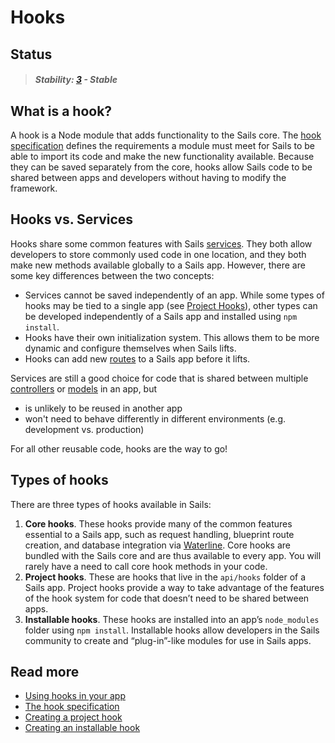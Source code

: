 # Hooks

## Status

> ##### Stability: [3](http://nodejs.org/api/documentation.html#documentation_stability_index) - Stable

## What is a hook?

A hook is a Node module that adds functionality to the Sails core.  The [hook specification](http://sailsjs.org/documentation/concepts/extending-sails/hooks/hook-specification) defines the requirements a module must meet for Sails to be able to import its code and make the new functionality available.  Because they can be saved separately from the core, hooks allow Sails code to be shared between apps and developers without having to modify the framework.

## Hooks vs. Services

Hooks share some common features with Sails [services](http://sailsjs.org/documentation/concepts/Services).  They both allow developers to store commonly used code in one location, and they both make new methods available globally to a Sails app.  However, there are some key differences between the two concepts:

* Services cannot be saved independently of an app.  While some types of hooks may be tied to a single app (see [Project Hooks](http://sailsjs.org/documentation/concepts/extending-sails/Hooks/projecthooks.html)), other types can be developed independently of a Sails app and installed using `npm install`.
* Hooks have their own initialization system.  This allows them to be more dynamic and configure themselves when Sails lifts.
* Hooks can add new [routes](http://sailsjs.org/documentation/concepts/Routes) to a Sails app before it lifts.

Services are still a good choice for code that is shared between multiple [controllers](http://sailsjs.org/documentation/concepts/Controllers) or [models](http://sailsjs.org/documentation/concepts/models-and-orm/models) in an app, but
* is unlikely to be reused in another app
* won't need to behave differently in different environments (e.g. development vs. production)

For all other reusable code, hooks are the way to go!

## Types of hooks

There are three types of hooks available in Sails:

1. **Core hooks**.  These hooks provide many of the common features essential to a Sails app, such as request handling, blueprint route creation, and database integration via [Waterline](http://sailsjs.org/documentation/concepts/models-and-orm).  Core hooks are bundled with the Sails core and are thus available to every app.  You will rarely have a need to call core hook methods in your code.
2. **Project hooks**.  These are hooks that live in the `api/hooks` folder of a Sails app.  Project hooks provide a way to take advantage of the features of the hook system for code that doesn&rsquo;t need to be shared between apps.
3. **Installable hooks**.  These hooks are installed into an app&rsquo;s `node_modules` folder using `npm install`.  Installable hooks allow developers in the Sails community to create and  &ldquo;plug-in&rdquo;-like modules for use in Sails apps.

## Read more

* [Using hooks in your app](http://sailsjs.org/documentation/concepts/extending-sails/Hooks/usinghooks.html)
* [The hook specification](http://sailsjs.org/documentation/concepts/extending-sails/hooks/hook-specification)
* [Creating a project hook](http://sailsjs.org/documentation/concepts/extending-sails/Hooks/projecthooks.html)
* [Creating an installable hook](http://sailsjs.org/documentation/concepts/extending-sails/Hooks/installablehooks.html)


<docmeta name="uniqueID" value="Hooks74998">
<docmeta name="displayName" value="Hooks">
<docmeta name="stabilityIndex" value="3">
